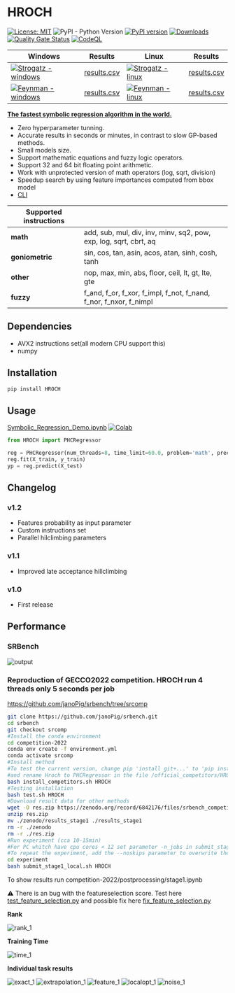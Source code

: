 # HROCH  

[![License: MIT](https://img.shields.io/badge/License-MIT-green.svg)](https://opensource.org/licenses/MIT) ![PyPI - Python Version](https://img.shields.io/pypi/pyversions/HROCH) [![PyPI version](https://badge.fury.io/py/HROCH.svg)](https://badge.fury.io/py/HROCH) [![Downloads](https://pepy.tech/badge/hroch)](https://pepy.tech/project/hroch) [![Quality Gate Status](https://sonarcloud.io/api/project_badges/measure?project=janoPig_HROCH&metric=alert_status)](https://sonarcloud.io/summary/new_code?id=janoPig_HROCH) [![CodeQL](https://github.com/janoPig/HROCH/actions/workflows/codeql.yml/badge.svg)](https://github.com/janoPig/HROCH/actions/workflows/codeql.yml)

| Windows |Results|Linux|Results|
| ----------- | ----------- | ----------- | ----------- |
|[![Strogatz - windows](https://github.com/janoPig/HROCH/actions/workflows/strogatz_test_win.yml/badge.svg)](https://github.com/janoPig/HROCH/actions/workflows/strogatz_test_win.yml)|[results.csv](ci-test/results/strogatz_win.csv)|[![Strogatz - linux](https://github.com/janoPig/HROCH/actions/workflows/strogatz_test_linux.yml/badge.svg)](https://github.com/janoPig/HROCH/actions/workflows/strogatz_test_linux.yml)|[results.csv](ci-test/results/strogatz_linux.csv)|
|[![Feynman - windows](https://github.com/janoPig/HROCH/actions/workflows/feynman_test_win.yml/badge.svg)](https://github.com/janoPig/HROCH/actions/workflows/feynman_test_win.yml)|[results.csv](ci-test/results/feynman_win.csv)|[![Feynman - linux](https://github.com/janoPig/HROCH/actions/workflows/feynman_test_linux.yml/badge.svg)](https://github.com/janoPig/HROCH/actions/workflows/feynman_test_linux.yml)|[results.csv](ci-test/results/feynman_linux.csv)|

**[The fastest symbolic regression algorithm in the world.](#performance)**

- Zero hyperparameter tunning.
- Accurate results in seconds or minutes, in contrast to slow GP-based methods.
- Small models size.
- Support mathematic equations and fuzzy logic operators.
- Support 32 and 64 bit floating point arithmetic.
- Work with unprotected version of math operators (log, sqrt, division)
- Speedup search by using feature importances computed from bbox model
- [CLI](README_CLI.md)

|**Supported instructions**||
| ----------- | ----------- |
|**math**|add, sub, mul, div, inv, minv, sq2, pow, exp, log, sqrt, cbrt, aq|
|**goniometric**|sin, cos, tan, asin, acos, atan, sinh, cosh, tanh|
|**other**|nop, max, min, abs, floor, ceil, lt, gt, lte, gte|
|**fuzzy**|f_and, f_or, f_xor, f_impl, f_not, f_nand, f_nor, f_nxor, f_nimpl|

## Dependencies

- AVX2 instructions set(all modern CPU support this)
- numpy

## Installation

```sh
pip install HROCH
```

## Usage

[Symbolic_Regression_Demo.ipynb](examples/Symbolic_Regression_Demo.ipynb)  [![Colab](https://colab.research.google.com/assets/colab-badge.svg)](https://colab.research.google.com/github/janoPig/HROCH/blob/main/examples/Symbolic_Regression_Demo.ipynb)

```python
from HROCH import PHCRegressor

reg = PHCRegressor(num_threads=8, time_limit=60.0, problem='math', precision='f64')
reg.fit(X_train, y_train)
yp = reg.predict(X_test)
```

## Changelog

### v1.2

- Features probability as input parameter
- Custom instructions set
- Parallel hilclimbing parameters
  
### v1.1

- Improved late acceptance hillclimbing

### v1.0

- First release

## Performance

### SRBench

![output](https://user-images.githubusercontent.com/75015989/212184959-c462beae-d145-48ad-adc9-52aaefc2a380.png)

### Reproduction of GECCO2022 competition. HROCH run 4 threads only 5 seconds per job

<https://github.com/janoPig/srbench/tree/srcomp>

```bash
git clone https://github.com/janoPig/srbench.git
cd srbench
git checkout srcomp
#Install the conda environment
cd competition-2022
conda env create -f environment.yml
conda activate srcomp
#Install method
#To test the current version, change pip 'install git+...' to 'pip install HROCH' in /official_competitors/HROCH/install.sh
#and rename Hroch to PHCRegressor in the file /official_competitors/HROCH/regressor.py
bash install_competitors.sh HROCH
#Testing installation
bash test.sh HROCH
#Download result data for other methods
wget -O res.zip https://zenodo.org/record/6842176/files/srbench_competition_results.zip
unzip res.zip
mv ./zenodo/results_stage1 ./results_stage1
rm -r ./zenodo
rm -r ./res.zip
#Run experiment (cca 10-15min)
#For PC whitch have cpu cores < 12 set parameter -n_jobs in submit_stage1_local.sh to smaller value
#To repeat the experiment, add the --noskips parameter to overwrite the results
cd experiment
bash submit_stage1_local.sh HROCH
```

To show results run competition-2022/postprocessing/stage1.ipynb

:warning: There is an bug with the featureselection score. Test here [test_feature_selection.py](https://github.com/janoPig/srbench/blob/a29e3ec49d3eda72e67af35ac7e12711bda6fbd7/competition-2022/experiment/data/stage1/test_feature_selection.py) and possible fix here [fix_feature_selection.py](https://github.com/janoPig/srbench/blob/a29e3ec49d3eda72e67af35ac7e12711bda6fbd7/competition-2022/experiment/data/stage1/fix_feature_selection.py)

**Rank**

![rank_1](https://user-images.githubusercontent.com/75015989/188947889-d609361e-ccb8-4478-8b8d-63080d01fc54.png)

**Training Time**

![time_1](https://user-images.githubusercontent.com/75015989/188948000-3d6a55f5-9ef5-42dc-9d84-a46a175b72ae.png)

**Individual task results**

![exact_1](https://user-images.githubusercontent.com/75015989/188952664-082ba4b6-a9e1-4cd5-a7df-9205953b1c97.png)
![extrapolation_1](https://user-images.githubusercontent.com/75015989/188952899-c32005d0-8409-4aaa-a137-3d77f96346dc.png)
![feature_1](https://user-images.githubusercontent.com/75015989/188953040-00d40a47-d4a6-4703-bc1f-9f11e2f3c337.png)
![localopt_1](https://user-images.githubusercontent.com/75015989/188953060-346ed0a8-e0d8-46f8-8dbe-0d2cb18d967d.png)
![noise_1](https://user-images.githubusercontent.com/75015989/188953075-a2735263-42ec-4852-9177-fb7a894a89a4.png)

